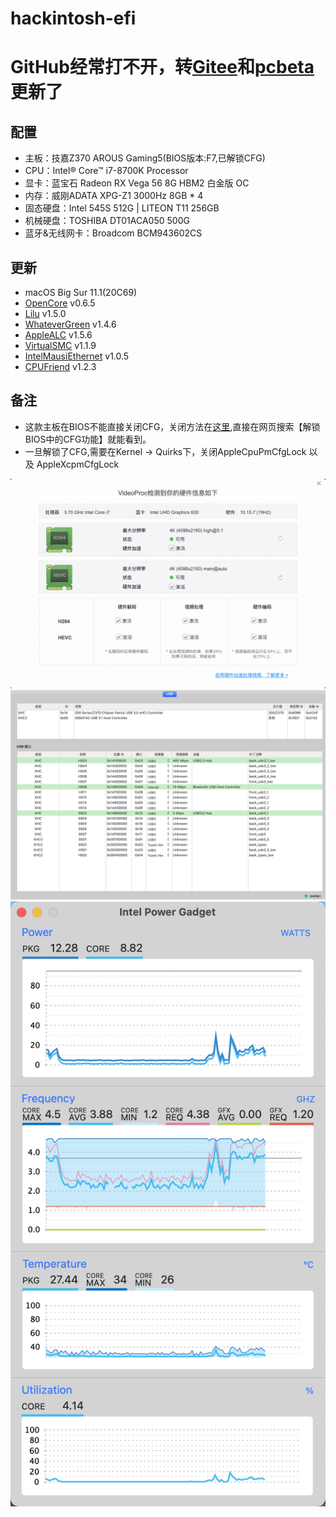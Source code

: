 # hackintosh-efi
# GitHub经常打不开，转[Gitee](https://gitee.com/cheukfungho/hackintosh-intel-i7-8700-k-gigabyte-z370-aorus-gaming5-vega56)和[pcbeta](https://bbs.pcbeta.com/viewthread-1880071-1-1.html)更新了
## 配置
+ 主板：技嘉Z370 AROUS Gaming5(BIOS版本:F7,已解锁CFG)
+ CPU：Intel® Core™ i7-8700K Processor
+ 显卡：蓝宝石 Radeon RX Vega 56 8G HBM2 白金版 OC
+ 内存：威刚ADATA XPG-Z1 3000Hz 8GB * 4
+ 固态硬盘：Intel 545S 512G | LITEON T11 256GB
+ 机械硬盘：TOSHIBA DT01ACA050 500G
+ 蓝牙&无线网卡：Broadcom BCM943602CS

## 更新
+ macOS Big Sur 11.1(20C69)
+ [OpenCore](https://github.com/acidanthera/OpenCorePkg/releases) v0.6.5
+ [Lilu](https://github.com/acidanthera/Lilu/releases) v1.5.0
+ [WhateverGreen](https://github.com/acidanthera/WhateverGreen/releases) v1.4.6
+ [AppleALC](https://github.com/acidanthera/AppleALC/releases) v1.5.6
+ [VirtualSMC](https://github.com/acidanthera/VirtualSMC/releases) v1.1.9
+ [IntelMausiEthernet](https://github.com/acidanthera/IntelMausi/release) v1.0.5
+ [CPUFriend](https://github.com/acidanthera/CPUFriend/releases) v1.2.3

## 备注
+ 这款主板在BIOS不能直接关闭CFG，关闭方法在[这里](https://blog.xjn819.com),直接在网页搜索【解锁BIOS中的CFG功能】就能看到。
+ 一旦解锁了CFG,需要在Kernel -> Quirks下，关闭AppleCpuPmCfgLock 以及 AppleXcpmCfgLock

![硬件解码](./snapshot/VideoProc.png)
![USB定制](./snapshot/usb.png)
![变频](./snapshot/pw.png)
